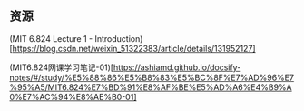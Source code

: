 ## 资源
(MIT 6.824 Lecture 1 - Introduction)[https://blog.csdn.net/weixin_51322383/article/details/131952127]

(MIT6.824网课学习笔记-01)[https://ashiamd.github.io/docsify-notes/#/study/%E5%88%86%E5%B8%83%E5%BC%8F%E7%AD%96%E7%95%A5/MIT6.824%E7%BD%91%E8%AF%BE%E5%AD%A6%E4%B9%A0%E7%AC%94%E8%AE%B0-01]